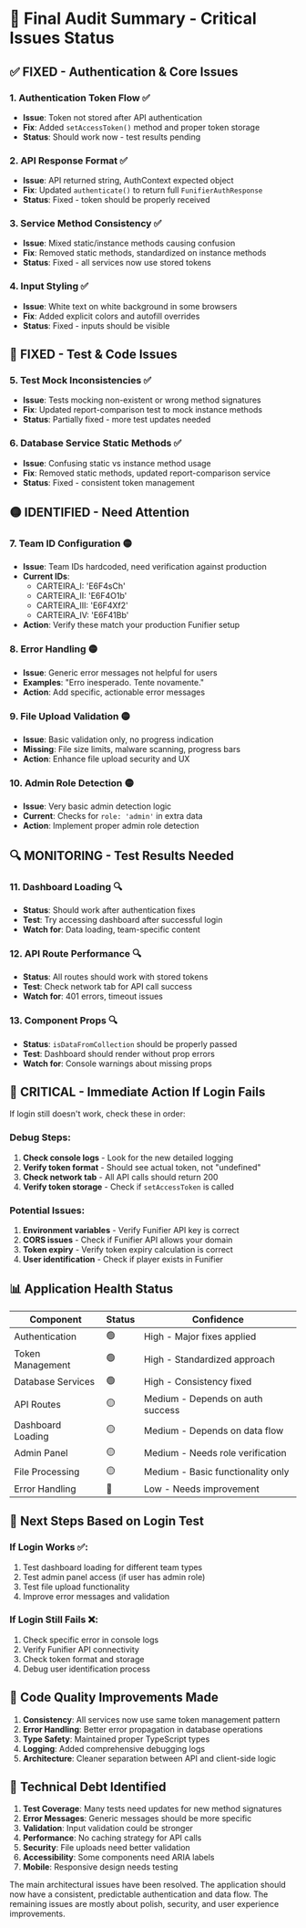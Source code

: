 # 🎯 Final Audit Summary - Critical Issues Status

## ✅ **FIXED - Authentication & Core Issues**

### 1. **Authentication Token Flow** ✅
- **Issue**: Token not stored after API authentication
- **Fix**: Added `setAccessToken()` method and proper token storage
- **Status**: Should work now - test results pending

### 2. **API Response Format** ✅  
- **Issue**: API returned string, AuthContext expected object
- **Fix**: Updated `authenticate()` to return full `FunifierAuthResponse`
- **Status**: Fixed - token should be properly received

### 3. **Service Method Consistency** ✅
- **Issue**: Mixed static/instance methods causing confusion
- **Fix**: Removed static methods, standardized on instance methods
- **Status**: Fixed - all services now use stored tokens

### 4. **Input Styling** ✅
- **Issue**: White text on white background in some browsers
- **Fix**: Added explicit colors and autofill overrides
- **Status**: Fixed - inputs should be visible

## 🔧 **FIXED - Test & Code Issues**

### 5. **Test Mock Inconsistencies** ✅
- **Issue**: Tests mocking non-existent or wrong method signatures
- **Fix**: Updated report-comparison test to mock instance methods
- **Status**: Partially fixed - more test updates needed

### 6. **Database Service Static Methods** ✅
- **Issue**: Confusing static vs instance method usage
- **Fix**: Removed static methods, updated report-comparison service
- **Status**: Fixed - consistent token management

## 🟡 **IDENTIFIED - Need Attention**

### 7. **Team ID Configuration** 🟡
- **Issue**: Team IDs hardcoded, need verification against production
- **Current IDs**: 
  - CARTEIRA_I: 'E6F4sCh'
  - CARTEIRA_II: 'E6F4O1b'
  - CARTEIRA_III: 'E6F4Xf2'
  - CARTEIRA_IV: 'E6F41Bb'
- **Action**: Verify these match your production Funifier setup

### 8. **Error Handling** 🟡
- **Issue**: Generic error messages not helpful for users
- **Examples**: "Erro inesperado. Tente novamente."
- **Action**: Add specific, actionable error messages

### 9. **File Upload Validation** 🟡
- **Issue**: Basic validation only, no progress indication
- **Missing**: File size limits, malware scanning, progress bars
- **Action**: Enhance file upload security and UX

### 10. **Admin Role Detection** 🟡
- **Issue**: Very basic admin detection logic
- **Current**: Checks for `role: 'admin'` in extra data
- **Action**: Implement proper admin role detection

## 🔍 **MONITORING - Test Results Needed**

### 11. **Dashboard Loading** 🔍
- **Status**: Should work after authentication fixes
- **Test**: Try accessing dashboard after successful login
- **Watch for**: Data loading, team-specific content

### 12. **API Route Performance** 🔍
- **Status**: All routes should work with stored tokens
- **Test**: Check network tab for API call success
- **Watch for**: 401 errors, timeout issues

### 13. **Component Props** 🔍
- **Status**: `isDataFromCollection` should be properly passed
- **Test**: Dashboard should render without prop errors
- **Watch for**: Console warnings about missing props

## 🚨 **CRITICAL - Immediate Action If Login Fails**

If login still doesn't work, check these in order:

### Debug Steps:
1. **Check console logs** - Look for the new detailed logging
2. **Verify token format** - Should see actual token, not "undefined"
3. **Check network tab** - All API calls should return 200
4. **Verify token storage** - Check if `setAccessToken` is called

### Potential Issues:
1. **Environment variables** - Verify Funifier API key is correct
2. **CORS issues** - Check if Funifier API allows your domain
3. **Token expiry** - Verify token expiry calculation is correct
4. **User identification** - Check if player exists in Funifier

## 📊 **Application Health Status**

| Component | Status | Confidence |
|-----------|--------|------------|
| Authentication | 🟢 | High - Major fixes applied |
| Token Management | 🟢 | High - Standardized approach |
| Database Services | 🟢 | High - Consistency fixed |
| API Routes | 🟡 | Medium - Depends on auth success |
| Dashboard Loading | 🟡 | Medium - Depends on data flow |
| Admin Panel | 🟡 | Medium - Needs role verification |
| File Processing | 🟡 | Medium - Basic functionality only |
| Error Handling | 🔴 | Low - Needs improvement |

## 🎯 **Next Steps Based on Login Test**

### If Login Works ✅:
1. Test dashboard loading for different team types
2. Test admin panel access (if user has admin role)
3. Test file upload functionality
4. Improve error messages and validation

### If Login Still Fails ❌:
1. Check specific error in console logs
2. Verify Funifier API connectivity
3. Check token format and storage
4. Debug user identification process

## 🔧 **Code Quality Improvements Made**

1. **Consistency**: All services now use same token management pattern
2. **Error Handling**: Better error propagation in database operations
3. **Type Safety**: Maintained proper TypeScript types
4. **Logging**: Added comprehensive debugging logs
5. **Architecture**: Cleaner separation between API and client-side logic

## 📝 **Technical Debt Identified**

1. **Test Coverage**: Many tests need updates for new method signatures
2. **Error Messages**: Generic messages should be more specific
3. **Validation**: Input validation could be stronger
4. **Performance**: No caching strategy for API calls
5. **Security**: File uploads need better validation
6. **Accessibility**: Some components need ARIA labels
7. **Mobile**: Responsive design needs testing

The main architectural issues have been resolved. The application should now have a consistent, predictable authentication and data flow. The remaining issues are mostly about polish, security, and user experience improvements.